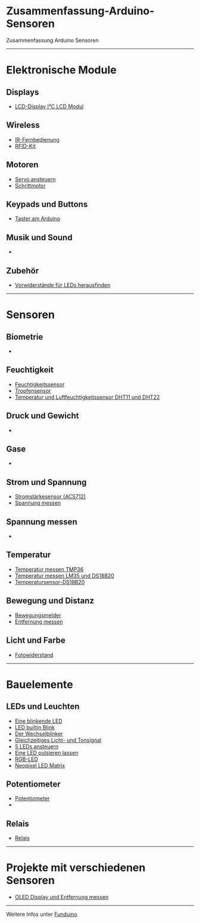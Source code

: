 # Zusammenfassung-Arduino-Sensoren
Zusammenfassung Arduino Sensoren


--------------------------------------
# Elektronische Module

## Displays
- [LCD-Display I²C LCD Modul](https://github.com/Linu-Tec/LCD-Display)
## Wireless
- [IR-Fernbedienung](https://github.com/Linu-Tec/Fernbedienung)
- [RFID-Kit](https://github.com/Linu-Tec/RFID-Kit)
## Motoren
- [Servo ansteuern](https://github.com/Linu-Tec/Servo-ansteuern)
- [Schrittmotor](https://github.com/Linu-Tec/Schrittmotor)
## Keypads und Buttons
- [Taster am Arduino](https://github.com/Linu-Tec/Taster-am-Arduino)
## Musik und Sound
- []()
## Zubehör
- [Vorwiderstände für LEDs herausfinden](https://github.com/Linu-Tec/Widerstaende)



--------------------------------------
# Sensoren


## Biometrie
- []()
## Feuchtigkeit
- [Feuchtigkeitssensor](https://github.com/Linu-Tec/Feuchtigkeitssensor)
- [Tropfensensor](https://github.com/Linu-Tec/Tropfensensor)
- [Temperatur und Luftfeuchtigkeitssensor DHT11 und DHT22](https://github.com/Linu-Tec/Temperatur-und-Luftfeuchtigkeitssensor-DHT11-und-DHT22)
## Druck und Gewicht
- []()
## Gase
- []()
## Strom und Spannung
- [Stromstärkesensor (ACS712)](https://github.com/Linu-Tec/Stromstaerkesensor-ACS712)
- [Spannung messen](https://github.com/Linu-Tec/Spannung-messen)
## Spannung messen
- []()
## Temperatur
- [Temperatur messen TMP36](https://github.com/Linu-Tec/Temperatur-messen)
- [Temperatur messen LM35 und DS18B20](https://github.com/Linu-Tec/Temperatur-messen-Zusatz)
- [Temperatursensor-DS18B20](https://github.com/Linu-Tec/Temperatursensor-DS18B20)
## Bewegung und Distanz
- [Bewegungsmelder](https://github.com/Linu-Tec/Bewegungsmelder)
- [Entfernung messen](https://github.com/Linu-Tec/Entfernung-messen)
## Licht und Farbe
- [Fotowiderstand](https://github.com/Linu-Tec/Fotowiderstand)



--------------------------------------
# Bauelemente


## LEDs und Leuchten
- [Eine blinkende LED](https://github.com/Linu-Tec/Eine-blinkende-LED)
- [LED builtin Blink](https://github.com/Linu-Tec/Arduino-LED-builtin-Blink-)
- [Der Wechselblinker](https://github.com/Linu-Tec/Der-Wechselblinker)
- [Gleichzeitiges Licht- und Tonsignal](https://github.com/Linu-Tec/Gleichzeitiges-Licht--und-Tonsignal)
- [5 LEDs ansteuern](https://github.com/Linu-Tec/Arduino-5-LEDs-ansteuern)
- [Eine LED pulsieren lassen](https://github.com/Linu-Tec/Eine-LED-pulsieren-lassen)
- [RGB-LED](https://github.com/Linu-Tec/RGB-LED)
- [Neopixel LED Matrix](https://github.com/Linu-Tec/Neopixel-LED-Matrix)
## Potentiometer
- [Potentiometer](https://github.com/Linu-Tec/Potentiometer)
- []()
## Relais
- [Relais](https://github.com/Linu-Tec/Relais)


--------------------------------------
# Projekte mit verschiedenen Sensoren
- [OLED Display und Entfernung messen](https://github.com/Linu-Tec/OLED-Display-und-Entfernung-messen)



--------------------------------------
Weitere Infos unter [Funduino](https://funduino.de/)
